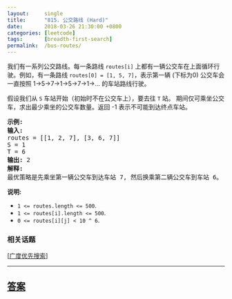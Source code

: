 ```yaml
---
layout:     single
title:      "815. 公交路线 (Hard)"
date:       2018-03-26 21:30:00 +0800
categories: [leetcode]
tags:       [breadth-first-search]
permalink:  /bus-routes/
---
```


<p>我们有一系列公交路线。每一条路线 <code>routes[i]</code>&nbsp;上都有一辆公交车在上面循环行驶。例如，有一条路线&nbsp;<code>routes[0] = [1, 5, 7]</code>，表示第一辆 (下标为0) 公交车会一直按照&nbsp;1-&gt;5-&gt;7-&gt;1-&gt;5-&gt;7-&gt;1-&gt;...&nbsp;的车站路线行驶。</p>

<p>假设我们从&nbsp;<code>S</code>&nbsp;车站开始（初始时不在公交车上），要去往&nbsp;<code>T</code>&nbsp;站。 期间仅可乘坐公交车，求出最少乘坐的公交车数量。返回 -1 表示不可能到达终点车站。</p>

<pre>
<strong>示例:</strong>
<strong>输入:</strong> 
routes = [[1, 2, 7], [3, 6, 7]]
S = 1
T = 6
<strong>输出:</strong> 2
<strong>解释:</strong> 
最优策略是先乘坐第一辆公交车到达车站 7, 然后换乘第二辆公交车到车站 6。
</pre>

<p><strong>说明: </strong></p>

<ul>
	<li><code>1 &lt;= routes.length &lt;= 500</code>.</li>
	<li><code>1 &lt;= routes[i].length &lt;= 500</code>.</li>
	<li><code>0 &lt;= routes[i][j] &lt; 10 ^ 6</code>.</li>
</ul>

### 相关话题
  [[广度优先搜索](https://github.com/openset/leetcode/tree/master/tag/breadth-first-search/README.md)]

---

## [答案](https://github.com/openset/leetcode/tree/master/problems/bus-routes)
